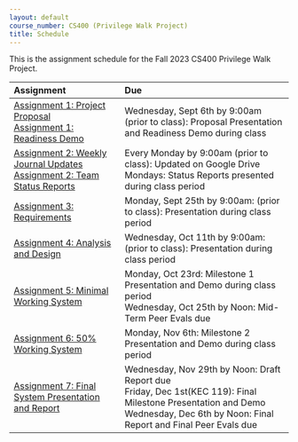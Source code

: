```yaml
---
layout: default
course_number: CS400 (Privilege Walk Project)
title: Schedule
---
```


This is the assignment schedule for the Fall 2023 CS400 Privilege Walk Project.

**Assignment** | **Due**
:--------------|:---------
[Assignment 1: Project Proposal](../../assign/assign01.html)<br>[Assignment 1: Readiness Demo](../../assign/assign01.html)  | Wednesday, Sept 6th by 9:00am (prior to class): Proposal Presentation and Readiness Demo during class
[Assignment 2: Weekly Journal Updates](../../assign/assign02.html)<br>[Assignment 2: Team Status Reports](../../assign/assign02.html) | Every Monday by 9:00am (prior to class): Updated on Google Drive<br> Mondays: Status Reports presented during class period
[Assignment 3: Requirements](../../assign/assign03.html)                   | Monday, Sept 25th by 9:00am: (prior to class): Presentation during class period
[Assignment 4: Analysis and Design](../../assign/assign04.html)            | Wednesday, Oct 11th by 9:00am: (prior to class): Presentation during class period
[Assignment 5: Minimal Working System](assign/assign05.html)               | Monday, Oct 23rd: Milestone 1 Presentation and Demo during class period<br>Wednesday, Oct 25th by Noon: Mid-Term Peer Evals due
[Assignment 6: 50% Working System](assign/assign06.html)                   | Monday, Nov 6th: Milestone 2 Presentation and Demo during class period
[Assignment 7: Final System Presentation and Report](assign/assign07.html) | Wednesday, Nov 29th by Noon: Draft Report due<br>Friday, Dec 1st(KEC 119): Final Milestone Presentation and Demo<br>Wednesday, Dec 6th by Noon: Final Report and Final Peer Evals due
